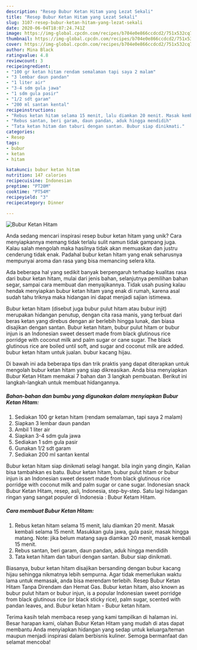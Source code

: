 ```yaml
---
description: "Resep Bubur Ketan Hitam yang Lezat Sekali"
title: "Resep Bubur Ketan Hitam yang Lezat Sekali"
slug: 3107-resep-bubur-ketan-hitam-yang-lezat-sekali
date: 2020-06-04T18:07:24.741Z
image: https://img-global.cpcdn.com/recipes/b704e0e866ccdcd2/751x532cq70/bubur-ketan-hitam-foto-resep-utama.jpg
thumbnail: https://img-global.cpcdn.com/recipes/b704e0e866ccdcd2/751x532cq70/bubur-ketan-hitam-foto-resep-utama.jpg
cover: https://img-global.cpcdn.com/recipes/b704e0e866ccdcd2/751x532cq70/bubur-ketan-hitam-foto-resep-utama.jpg
author: Mina Black
ratingvalue: 4.8
reviewcount: 3
recipeingredient:
- "100 gr ketan hitam rendam semalaman tapi saya 2 malam"
- "3 lembar daun pandan"
- "1 liter air"
- "3-4 sdm gula jawa"
- "1 sdm gula pasir"
- "1/2 sdt garam"
- "200 ml santan kental"
recipeinstructions:
- "Rebus ketan hitam selama 15 menit, lalu diamkan 20 menit. Masak kembali selama 15 menit. Masukkan gula jawa, gula pasir, masak hingga matang. Note: jika belum matang saya diamkan 20 menit, masak kembali 15 menit."
- "Rebus santan, beri garam, daun pandan, aduk hingga mendidih"
- "Tata ketan hitam dan taburi dengan santan. Bubur siap dinikmati."
categories:
- Resep
tags:
- bubur
- ketan
- hitam

katakunci: bubur ketan hitam 
nutrition: 147 calories
recipecuisine: Indonesian
preptime: "PT20M"
cooktime: "PT54M"
recipeyield: "3"
recipecategory: Dinner

---
```



![Bubur Ketan Hitam](https://img-global.cpcdn.com/recipes/b704e0e866ccdcd2/751x532cq70/bubur-ketan-hitam-foto-resep-utama.jpg)

Anda sedang mencari inspirasi resep bubur ketan hitam yang unik? Cara menyiapkannya memang tidak terlalu sulit namun tidak gampang juga. Kalau salah mengolah maka hasilnya tidak akan memuaskan dan justru cenderung tidak enak. Padahal bubur ketan hitam yang enak seharusnya mempunyai aroma dan rasa yang bisa memancing selera kita.

Ada beberapa hal yang sedikit banyak berpengaruh terhadap kualitas rasa dari bubur ketan hitam, mulai dari jenis bahan, selanjutnya pemilihan bahan segar, sampai cara membuat dan menyajikannya. Tidak usah pusing kalau hendak menyiapkan bubur ketan hitam yang enak di rumah, karena asal sudah tahu triknya maka hidangan ini dapat menjadi sajian istimewa.

Bubur ketan hitam (disebut juga bubur pulut hitam atau bubur injit) merupakan hidangan penutup, dengan cita rasa manis, yang terbuat dari beras ketan yang direbus dengan air berlebih hingga lunak, dan biasa disajikan dengan santan. Bubur ketan hitam, bubur pulut hitam or bubur injun is an Indonesian sweet dessert made from black glutinous rice porridge with coconut milk and palm sugar or cane sugar. The black glutinous rice are boiled until soft, and sugar and coconut milk are added. bubur ketan hitam untuk jualan. bubur kacang hijau.


Di bawah ini ada beberapa tips dan trik praktis yang dapat diterapkan untuk mengolah bubur ketan hitam yang siap dikreasikan. Anda bisa menyiapkan Bubur Ketan Hitam memakai 7 bahan dan 3 langkah pembuatan. Berikut ini langkah-langkah untuk membuat hidangannya.

<!--inarticleads1-->

##### Bahan-bahan dan bumbu yang digunakan dalam menyiapkan Bubur Ketan Hitam:

1. Sediakan 100 gr ketan hitam (rendam semalaman, tapi saya 2 malam)
1. Siapkan 3 lembar daun pandan
1. Ambil 1 liter air
1. Siapkan 3-4 sdm gula jawa
1. Sediakan 1 sdm gula pasir
1. Gunakan 1/2 sdt garam
1. Sediakan 200 ml santan kental


Bubur ketan hitam siap dinikmati selagi hangat. bila ingin yang dingin, Kalian bisa tambahkan es batu. Bubur ketan hitam, bubur pulut hitam or bubur injun is an Indonesian sweet dessert made from black glutinous rice porridge with coconut milk and palm sugar or cane sugar. Indonesian snack Bubur Ketan Hitam, resep, asli, Indonesia, step-by-step. Satu lagi hidangan ringan yang sangat populer di Indonesia : Bubur Ketam Hitam. 

<!--inarticleads2-->

##### Cara membuat Bubur Ketan Hitam:

1. Rebus ketan hitam selama 15 menit, lalu diamkan 20 menit. Masak kembali selama 15 menit. Masukkan gula jawa, gula pasir, masak hingga matang. Note: jika belum matang saya diamkan 20 menit, masak kembali 15 menit.
1. Rebus santan, beri garam, daun pandan, aduk hingga mendidih
1. Tata ketan hitam dan taburi dengan santan. Bubur siap dinikmati.


Biasanya, bubur ketan hitam disajikan bersanding dengan bubur kacang hijau sehingga nikmatnya lebih sempurna. Agar tidak memerlukan waktu lama untuk memasak, anda bisa merendam terlebih. Resep Bubur Ketan Hitam Tanpa Direndam dan Hemat Gas. Bubur ketan hitam, also known as bubur pulut hitam or bubur injun, is a popular Indonesian sweet porridge from black glutinous rice (or black sticky rice), palm sugar, scented with pandan leaves, and. Bubur ketan hitam - Bubur ketan hitam. 

Terima kasih telah membaca resep yang kami tampilkan di halaman ini. Besar harapan kami, olahan Bubur Ketan Hitam yang mudah di atas dapat membantu Anda menyiapkan hidangan yang sedap untuk keluarga/teman maupun menjadi inspirasi dalam berbisnis kuliner. Semoga bermanfaat dan selamat mencoba!
